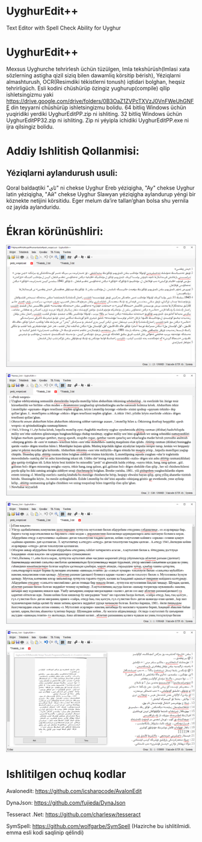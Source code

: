 # UyghurEdit++
Text Editor with Spell Check Ability for Uyghur

# UyghurEdit++
Mexsus Uyghurche tehrirlesh üchün tüzülgen, Imla tekshürüsh(Imlasi xata sözlerning astigha qizil siziq bilen dawamliq körsitip bérish), Yéziqlarni almashturush, OCR(Resimdiki tékistlerni tonush) iqtidari bolghan, heqsiz tehrirligüch.
Esli kodini chüshürüp özingiz yughurup(compile) qilip ishletsingizmu yaki https://drive.google.com/drive/folders/0B3OaZ1ZVPcTXVzJ0VnFWeUhGNFE din teyyarni chüshürüp ishletsingizmu bolidu.
64 bitliq Windows üchün yuqiridiki yerdiki UyghurEditPP.zip ni ishliting. 32 bitliq Windows üchün UyghurEditPP32.zip ni ishliting.
Zip ni yéyipla ichidiki UyghurEditPP.exe ni ijra qilsingiz bolidu.

# Addiy Ishlitish Qollanmisi:

## Yéziqlarni aylandurush usuli:
Qoral baldaqtiki "ئاي" ni chekse Uyghur Ereb yéziqigha, "Ay" chekse Uyghur latin yéziqigha, "Ай" chekse Uyghur Slawyan yéziqigha aylandurup yéngi bir köznekte netijini körsitidu. Eger melum da’ire tallan’ghan bolsa shu yernila oz jayida aylanduridu.


# Ékran körünüshliri:
<p>
  <img src="./screenshot/uey.png"/>
</p>
<p>
  <img src="./screenshot/uly.png"/>
</p>
<p>
  <img src="./screenshot/usy.png"/>
</p>
<p>
  <img src="./screenshot/ocr.png"/>
</p>

# Ishlitilgen ochuq kodlar
Avalonedit: https://github.com/icsharpcode/AvalonEdit

DynaJson: https://github.com/fujieda/DynaJson

Tesseract .Net: https://github.com/charlesw/tesseract

SymSpell: https://github.com/wolfgarbe/SymSpell (Hazirche bu ishlitilmidi. emma esli kodi saqlinip qélindi)
